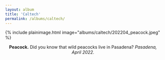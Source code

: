 ```yaml
---
layout: album
title: 'Caltech'
permalink: /albums/caltech/
---
```

{% include plainimage.html image="albums/caltech/202204_peacock.jpeg" %}
<p style = "text-align: center;">
    <b>Peacock.</b> Did you know that wild peacocks live in Pasadena? <i>Pasadena, April 2022.</i>
</p>

